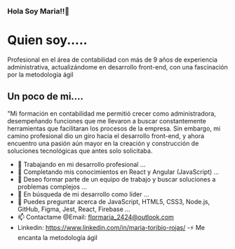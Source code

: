 ### Hola Soy Maria!!👋

# Quien soy.....
Profesional en el área de contabilidad con más de 9 años de experiencia administrativa,
actualizándome en desarrollo front-end, con una fascinación por la metodología ágil

## Un poco de mi.... 
"Mi formación en contabilidad me permitió crecer como administradora, desempeñando funciones que 
me llevaron a buscar constantemente herramientas que facilitaran los procesos de la empresa. Sin
embargo, mi camino profesional dio un giro hacia el desarrollo front-end, y ahora encuentro una
pasión aún mayor en la creación y construcción de soluciones tecnológicas que antes solo solicitaba. 

- 🔭 Trabajando en mi desarrollo profesional ...
- 🌱 Completando mis conocimientos en React y Angular (JavaScript) ...
- 👯 Deseo formar parte de un equipo de trabajo y buscar soluciones a problemas complejos ...
- 🤔 En búsqueda de mi desarrollo como líder ...
- 💬 Puedes preguntar acerca de JavaScript, HTML5, CSS3, Node.js, GitHub, Figma, Jest, React, Firebase ...
- 📫 Contactame  @Email: flormaria_2424@outlook.com
- Linkedin: https://www.linkedin.com/in/maria-toribio-rojas/
-⚡ Me encanta la metodología ágil

